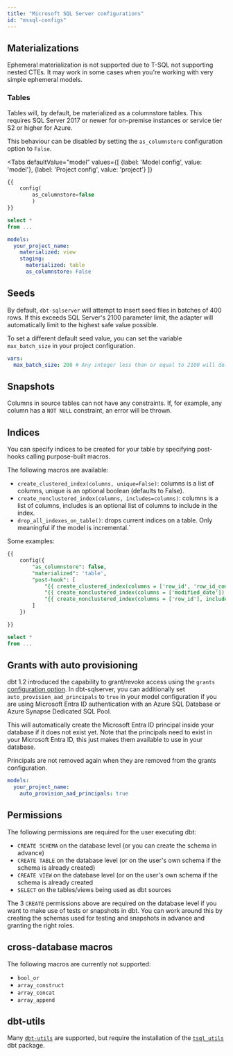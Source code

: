```yaml
---
title: "Microsoft SQL Server configurations"
id: "mssql-configs"
---
```


## Materializations

Ephemeral materialization is not supported due to T-SQL not supporting nested CTEs. It may work in some cases when you're working with very simple ephemeral models.

### Tables

Tables will, by default, be materialized as a columnstore tables.
This requires SQL Server 2017 or newer for on-premise instances or service tier S2 or higher for Azure.

This behaviour can be disabled by setting the `as_columnstore` configuration option to `False`.

<Tabs
defaultValue="model"
values={[
{label: 'Model config', value: 'model'},
{label: 'Project config', value: 'project'}
]}
>

<TabItem value="model">

<File name="models/example.sql">

```sql
{{
    config(
        as_columnstore=false
        )
}}

select *
from ...
```

</File>

</TabItem>

<TabItem value="project">

<File name="dbt_project.yml">

```yaml
models:
  your_project_name:
    materialized: view
    staging:
      materialized: table
      as_columnstore: False
```

</File>

</TabItem>

</Tabs>

## Seeds

By default, `dbt-sqlserver` will attempt to insert seed files in batches of 400 rows.
If this exceeds SQL Server's 2100 parameter limit, the adapter will automatically limit to the highest safe value possible.

To set a different default seed value, you can set the variable `max_batch_size` in your project configuration.

<File name="dbt_project.yml">

```yaml
vars:
  max_batch_size: 200 # Any integer less than or equal to 2100 will do.
```

</File>

## Snapshots

Columns in source tables can not have any constraints.
If, for example, any column has a `NOT NULL` constraint, an error will be thrown.

## Indices

You can specify indices to be created for your table by specifying post-hooks calling purpose-built macros.

The following macros are available:

* `create_clustered_index(columns, unique=False)`: columns is a list of columns, unique is an optional boolean (defaults to False).
* `create_nonclustered_index(columns, includes=columns)`: columns is a list of columns, includes is an optional list of columns to include in the index.
* `drop_all_indexes_on_table()`: drops current indices on a table. Only meaningful if the model is incremental.`

Some examples:

<File name="models/example.sql">

```sql
{{
    config({
        "as_columnstore": false,
        "materialized": 'table',
        "post-hook": [
            "{{ create_clustered_index(columns = ['row_id', 'row_id_complement'], unique=True) }}",
            "{{ create_nonclustered_index(columns = ['modified_date']) }}",
            "{{ create_nonclustered_index(columns = ['row_id'], includes = ['modified_date']) }}",
        ]
    })

}}

select *
from ...
```

</File>

## Grants with auto provisioning

dbt 1.2 introduced the capability to grant/revoke access using the `grants` [configuration option](/reference/resource-configs/grants).
In dbt-sqlserver, you can additionally set `auto_provision_aad_principals` to `true` in your model configuration if you are using Microsoft Entra ID authentication with an Azure SQL Database or Azure Synapse Dedicated SQL Pool.

This will automatically create the Microsoft Entra ID principal inside your database if it does not exist yet.
Note that the principals need to exist in your Microsoft Entra ID, this just makes them available to use in your database.

Principals are not removed again when they are removed from the grants configuration.

<File name="dbt_project.yml">

```yaml
models:
  your_project_name:
    auto_provision_aad_principals: true
```

</File>

## Permissions

The following permissions are required for the user executing dbt:

* `CREATE SCHEMA` on the database level (or you can create the schema in advance)
* `CREATE TABLE` on the database level (or on the user's own schema if the schema is already created)
* `CREATE VIEW` on the database level (or on the user's own schema if the schema is already created
* `SELECT` on the tables/views being used as dbt sources

The 3 `CREATE` permissions above are required on the database level if you want to make use of tests or snapshots in dbt. You can work around this by creating the schemas used for testing and snapshots in advance and granting the right roles.

## cross-database macros

The following macros are currently not supported:

* `bool_or`
* `array_construct`
* `array_concat`
* `array_append`

## dbt-utils

Many [`dbt-utils`](https://hub.getdbt.com/dbt-labs/dbt_utils/latest/) are supported,
but require the installation of the [`tsql_utils`](https://hub.getdbt.com/dbt-msft/tsql_utils/latest/) dbt package.
